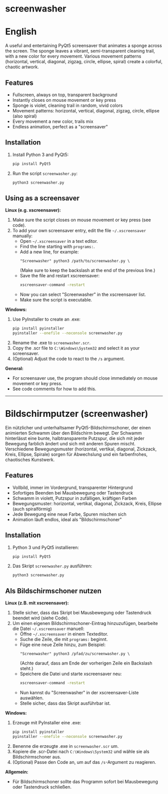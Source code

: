 # screenwasher

# English

A useful and entertaining PyQt5 screensaver that animates a sponge across the screen. The sponge leaves a vibrant, semi-transparent cleaning trail, with a new color for every movement. Various movement patterns (horizontal, vertical, diagonal, zigzag, circle, ellipse, spiral) create a colorful, chaotic artwork.

## Features
- Fullscreen, always on top, transparent background
- Instantly closes on mouse movement or key press
- Sponge is violet, cleaning trail in random, vivid colors
- Movement patterns: horizontal, vertical, diagonal, zigzag, circle, ellipse (also spiral)
- Every movement a new color, trails mix
- Endless animation, perfect as a "screensaver"

## Installation
1. Install Python 3 and PyQt5:
   ```bash
   pip install PyQt5
   ```
2. Run the script `screenwasher.py`:
   ```bash
   python3 screenwasher.py
   ```

## Using as a screensaver

**Linux (e.g. xscreensaver):**
1. Make sure the script closes on mouse movement or key press (see code).
2. To add your own screensaver entry, edit the file `~/.xscreensaver` manually:
   - Open `~/.xscreensaver` in a text editor.
   - Find the line starting with `programs:`.
   - Add a new line, for example:
     ```
     "Screenwasher" python3 /path/to/screenwasher.py \
     ```
     (Make sure to keep the backslash at the end of the previous line.)
   - Save the file and restart xscreensaver:
     ```bash
     xscreensaver-command -restart
     ```
   - Now you can select "Screenwasher" in the xscreensaver list.
   - Make sure the script is executable.

**Windows:**
1. Use PyInstaller to create an .exe:
   ```bash
   pip install pyinstaller
   pyinstaller --onefile --noconsole screenwasher.py
   ```
2. Rename the .exe to `screenwasher.scr`.
3. Copy the .scr file to `C:\Windows\System32` and select it as your screensaver.
4. (Optional) Adjust the code to react to the `/s` argument.

**General:**
- For screensaver use, the program should close immediately on mouse movement or key press.
- See code comments for how to add this.

---


# Bildschirmputzer (screenwasher)

Ein nützlicher und unterhaltsamer PyQt5-Bildschirmschoner, der einen animierten Schwamm über den Bildschirm bewegt. Der Schwamm hinterlässt eine bunte, halbtransparente Putzspur, die sich mit jeder Bewegung farblich ändert und sich mit anderen Spuren mischt. Verschiedene Bewegungsmuster (horizontal, vertikal, diagonal, Zickzack, Kreis, Ellipse, Spirale) sorgen für Abwechslung und ein farbenfrohes, chaotisches Kunstwerk.

## Features
- Vollbild, immer im Vordergrund, transparenter Hintergrund
- Sofortiges Beenden bei Mausbewegung oder Tastendruck
- Schwamm in violett, Putzspur in zufälligen, kräftigen Farben
- Bewegungsmuster: horizontal, vertikal, diagonal, Zickzack, Kreis, Ellipse (auch spiralförmig)
- Jede Bewegung eine neue Farbe, Spuren mischen sich
- Animation läuft endlos, ideal als "Bildschirmschoner"

## Installation
1. Python 3 und PyQt5 installieren:
   ```bash
   pip install PyQt5
   ```
2. Das Skript `screenwasher.py` ausführen:
   ```bash
   python3 screenwasher.py
   ```

## Als Bildschirmschoner nutzen

**Linux (z.B. mit xscreensaver):**
1. Stelle sicher, dass das Skript bei Mausbewegung oder Tastendruck beendet wird (siehe Code).
2. Um einen eigenen Bildschirmschoner-Eintrag hinzuzufügen, bearbeite die Datei `~/.xscreensaver` manuell:
   - Öffne `~/.xscreensaver` in einem Texteditor.
   - Suche die Zeile, die mit `programs:` beginnt.
   - Füge eine neue Zeile hinzu, zum Beispiel:
     ```
     "Screenwasher" python3 /pfad/zu/screenwasher.py \
     ```
     (Achte darauf, dass am Ende der vorherigen Zeile ein Backslash steht.)
   - Speichere die Datei und starte xscreensaver neu:
     ```bash
     xscreensaver-command -restart
     ```
   - Nun kannst du "Screenwasher" in der xscreensaver-Liste auswählen.
   - Stelle sicher, dass das Skript ausführbar ist.

**Windows:**
1. Erzeuge mit PyInstaller eine .exe:
   ```bash
   pip install pyinstaller
   pyinstaller --onefile --noconsole screenwasher.py
   ```
2. Benenne die erzeugte .exe in `screenwasher.scr` um.
3. Kopiere die .scr-Datei nach `C:\Windows\System32` und wähle sie als Bildschirmschoner aus.
4. (Optional) Passe den Code an, um auf das `/s`-Argument zu reagieren.

**Allgemein:**
- Für Bildschirmschoner sollte das Programm sofort bei Mausbewegung oder Tastendruck schließen.
